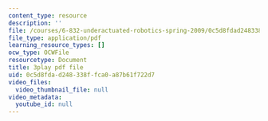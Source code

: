 ```yaml
---
content_type: resource
description: ''
file: /courses/6-832-underactuated-robotics-spring-2009/0c5d8fdad248338ffca0a87b61f722d7_7LLUz7A1--Q.pdf
file_type: application/pdf
learning_resource_types: []
ocw_type: OCWFile
resourcetype: Document
title: 3play pdf file
uid: 0c5d8fda-d248-338f-fca0-a87b61f722d7
video_files:
  video_thumbnail_file: null
video_metadata:
  youtube_id: null
---
```

